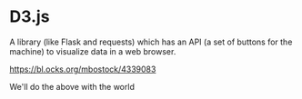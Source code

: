 D3.js
=====

A library (like Flask and requests) which has an API (a set of buttons for the machine) to visualize data in a web browser.

https://bl.ocks.org/mbostock/4339083

We'll do the above with the world


